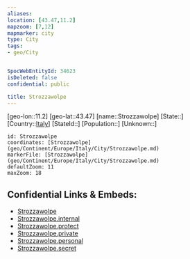 ```yaml
---
aliases: 
location: [43.47,11.2]
mapzoom: [7,12] 
mapmarker: city 
type: City
tags:
- geo/City


SpocWebEntityId: 34623
isDeleted: false
confidential: public

title: Strozzawolpe
---
```

[geo-lon::11.2]
[geo-lat::43.47]
[name::Strozzawolpe]
[State::]
[Country::[Italy](geo/Continent/Europe/Italy.md)]
[StateId::]
[Population::]
[Unknown::]


```leaflet
id: Strozzawolpe
coordinates: [Strozzawolpe](geo/Continent/Europe/Italy/City/Strozzawolpe.md)
markerFile: [Strozzawolpe](geo/Continent/Europe/Italy/City/Strozzawolpe.md)
defaultZoom: 11 
maxZoom: 18
```


## Confidential Links & Embeds: 
- [Strozzawolpe](../../../../../../_public/geo/Continent/Europe/Italy/City/Strozzawolpe.md) 
- [Strozzawolpe.internal](../../../../../../_internal/geo/Continent/Europe/Italy/City/Strozzawolpe.internal.md) 
- [Strozzawolpe.protect](../../../../../../_protect/geo/Continent/Europe/Italy/City/Strozzawolpe.protect.md) 
- [Strozzawolpe.private](../../../../../../_private/geo/Continent/Europe/Italy/City/Strozzawolpe.private.md) 
- [Strozzawolpe.personal](../../../../../../_personal/geo/Continent/Europe/Italy/City/Strozzawolpe.personal.md) 
- [Strozzawolpe.secret](../../../../../../_secret/geo/Continent/Europe/Italy/City/Strozzawolpe.secret.md) 
